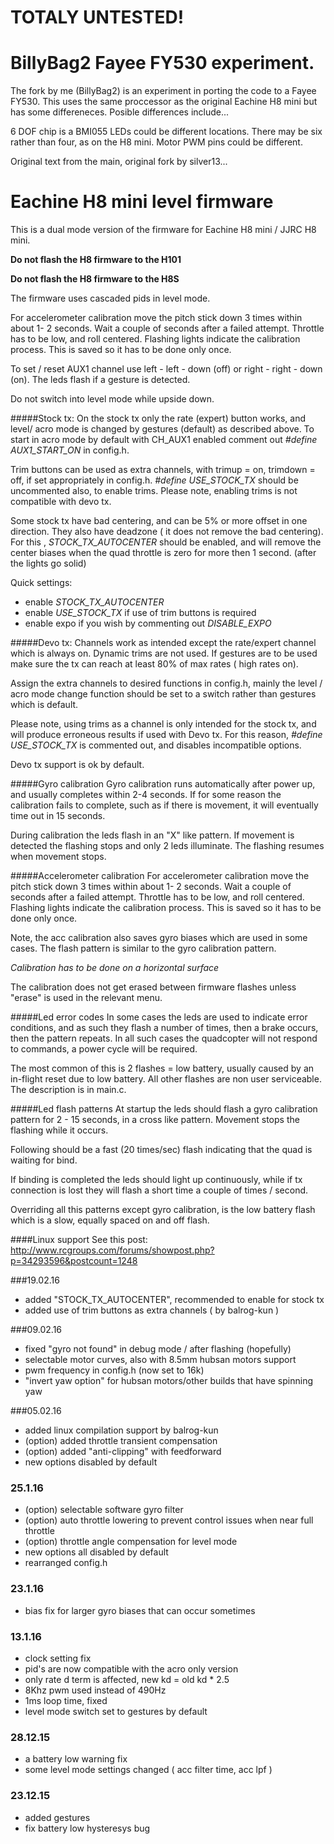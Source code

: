# TOTALY UNTESTED!

# BillyBag2 Fayee FY530 experiment.

The fork by me (BillyBag2) is an experiment in porting the code to a Fayee FY530. This uses the same proccessor as the original Eachine H8 mini but has some differeneces. Posible differences include...

6 DOF chip is a BMI055
LEDs could be different locations. There may be six rather than four, as on the H8 mini.
Motor PWM pins could be different.

Original text from the main, original fork by silver13...

# Eachine H8 mini level firmware

This is a dual mode version of the firmware for Eachine H8 mini / JJRC H8 mini.

**Do not flash the H8 firmware to the H101**

**Do not flash the H8 firmware to the H8S**

The firmware uses cascaded pids in level mode.

For accelerometer calibration move the pitch stick down 3 times within about 1- 2 seconds. Wait a couple of seconds after a failed attempt. Throttle has to be low, and roll centered. Flashing lights indicate the calibration process. This is saved so it has to be done only once.

To set / reset AUX1 channel use left - left - down (off) or right - right - down (on). The leds flash if a gesture is detected.

Do not switch into level mode while upside down.

#####Stock tx:
On the stock tx only the rate (expert) button works, and level/ acro mode is changed by gestures (default) as described above.
To start in acro mode by default with CH_AUX1 enabled comment out *#define AUX1_START_ON* in config.h.

Trim buttons can be used as extra channels, with trimup = on, trimdown = off, if set appropriately in config.h. *#define USE_STOCK_TX* should be uncommented also, to enable trims. Please note, enabling trims is not compatible with devo tx.

Some stock tx have bad centering, and can be 5% or more offset in one direction. They also have deadzone ( it does not remove the bad centering). For this , *STOCK_TX_AUTOCENTER* should be enabled, and will remove the center biases when the quad throttle is zero for more then 1 second. (after the lights go solid)

Quick settings: 
* enable *STOCK_TX_AUTOCENTER*
* enable *USE_STOCK_TX* if use of trim buttons is required
* enable expo if you wish by commenting out *DISABLE_EXPO*



#####Devo tx:
Channels work as intended except the rate/expert channel which is always on. Dynamic trims are not used. If gestures are to be used make sure the tx can reach at least 80% of max rates ( high rates on).

Assign the extra channels to desired functions in config.h, mainly the level / acro mode change function should be set to a switch rather than gestures which is default.

Please note, using trims as a channel is only intended for the stock tx, and will produce erroneous results if used with Devo tx. For this reason, *#define USE_STOCK_TX* is commented out, and disables incompatible options.
 
Devo tx support is ok by default. 

#####Gyro calibration
Gyro calibration runs automatically after power up, and usually completes within 2-4 seconds. If for some reason the calibration fails to complete, such as if there is movement, it will eventually time out in 15 seconds.

During calibration the leds flash in an "X" like pattern. If movement is detected the flashing stops and only 2 leds illuminate. The flashing resumes when movement stops.

#####Accelerometer calibration
For accelerometer calibration move the pitch stick down 3 times within about 1- 2 seconds. Wait a couple of seconds after a failed attempt. Throttle has to be low, and roll centered. Flashing lights indicate the calibration process. This is saved so it has to be done only once.

Note, the acc calibration also saves gyro biases which are used in some cases. The flash pattern is similar to the gyro calibration pattern.

*Calibration has to be done on a horizontal surface*

The calibration does not get erased between firmware flashes unless "erase" is used in the relevant menu.

#####Led error codes
In some cases the leds are used to indicate error conditions, and as such they flash a number of times, then a brake occurs, then the pattern repeats. In all such cases the quadcopter will not respond to commands, a power cycle will be required.

The most common of this is 2 flashes = low battery, usually caused by an in-flight reset due to low battery. All other flashes are non user serviceable. The description is in main.c.

#####Led flash patterns
At startup the leds should flash a gyro calibration pattern for 2 - 15 seconds, in a cross like pattern. Movement stops the flashing while it occurs.

Following should be a fast (20 times/sec) flash indicating that the quad is waiting for bind. 

If binding is completed the leds should light up continuously, while if tx connection is lost they will flash a short time a couple of times / second.

Overriding all this patterns except gyro calibration, is the low battery flash which is a slow, equally spaced on and off flash. 


####Linux support
See this post:
http://www.rcgroups.com/forums/showpost.php?p=34293596&postcount=1248

###19.02.16
* added "STOCK_TX_AUTOCENTER", recommended to enable for stock tx
* added use of trim buttons as extra channels ( by balrog-kun )

###09.02.16
* fixed "gyro not found" in debug mode / after flashing (hopefully)
* selectable motor curves, also with 8.5mm hubsan motors support
* pwm frequency in config.h (now set to 16k)
* "invert yaw option" for hubsan motors/other builds that have spinning yaw

###05.02.16
* added linux compilation support by balrog-kun
* (option) added throttle transient compensation 
* (option) added "anti-clipping" with feedforward 
* new options disabled by default

### 25.1.16
* (option) selectable software gyro filter
* (option) auto throttle lowering to prevent control issues when near full throttle
* (option) throttle angle compensation for level mode
* new options all disabled by default
* rearranged config.h

### 23.1.16
* bias fix for larger gyro biases that can occur sometimes 

### 13.1.16
* clock setting fix
* pid's are now compatible with the acro only version 
* only rate d term is affected, new kd = old kd * 2.5
* 8Khz pwm used instead of 490Hz
* 1ms loop time, fixed
* level mode switch set to gestures by default

### 28.12.15
* a battery low warning fix
* some level mode settings changed ( acc filter time, acc lpf )

### 23.12.15
* added gestures
* fix battery low hysteresys bug


